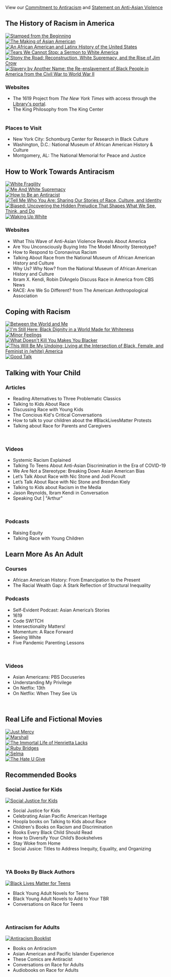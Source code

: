 View our [Commitment to Antiracism](/antiracism-commitment "Commitment to Antiracism") and [Statement on Anti-Asian Violence](/support-aapi "Statement on Anti-Asian Violence")

<div class="text-center margin-bottom-40">
<h2 class="title-v2 title-center">The History of Racism in America</h2>
</div>

<div class="row">
<div class="col-xs-6 col-md-2">
<a href="https://dar.to/3eVKUXn"><img class="img-responsive center-block" src="/uploads/departments/adults/stamped.jpg" alt="Stamped from the Beginning"></a>
<br />
</div>
<div class="col-xs-6 col-md-2">
<a href="https://dar.to/39nhtNB"><img class="img-responsive center-block" src="/uploads/departments/adults/erika_lee.jpg" alt="The Making of Asian American"></a>
<br />
</div>
<div class="col-xs-6 col-md-2">
<a href="https://dar.to/3gOAevn"><img class="img-responsive center-block" src="/uploads/departments/adults/african_latinx_history.jpg" alt="An African American and Latinx History of the United States"></a>
<br />
</div>
<div class="col-xs-6 col-md-2">
<a href="https://dar.to/3cn2O3j"><img class="img-responsive center-block" src="/uploads/departments/adults/tears.jpg" alt="Tears We Cannot Stop: a Sermon to White America"></a>
<br />
</div>
<div class="col-xs-6 col-md-2">
<a href="https://dar.to/3eE8Kq8"><img class="img-responsive center-block" src="/uploads/departments/adults/stony_the_road.jpg" alt="Stony the Road: Reconstruction, White Supremacy, and the Rise of Jim Crow"></a>
<br />
</div>
<div class="col-xs-6 col-md-2">
<a href="https://dar.to/3eMDfum"><img class="img-responsive center-block" src="/uploads/departments/adults/slavery_another_name.jpg" alt="Slavery by Another Name: the Re-enslavement of Black People in America from the Civil War to World War II"></a>
<br />
</div>
</div>

<div class="row">
<div class="col-md-6">
<h3>Websites</h3>
<ul>
<li><a href="https://dar.to/2Uc05DA" style="text-decoration:none;">The 1619 Project</a> from <em>The New York Times</em> with access through the <a href="https://dar.to/2ZIr5wF">Library's portal</a>.</li>
<li><a href="https://dar.to/2U3CogQ" style="text-decoration:none;">The King Philosophy</a> from The King Center</li>
<br />
</ul>
</div>
<div class="col-md-6">
<h3>Places to Visit</h3>
<ul>
<li>New York City: <a href="https://dar.to/3gSQKKL" style="text-decoration:none;">Schomburg Center for Research in Black Culture</a></li>
<li>Washington, D.C.: <a href="https://dar.to/307B6VV" style="text-decoration:none;">National Museum of African American History & Culture</a></li>
<li>Montgomery, AL: <a href="https://dar.to/2XR8nBW" style="text-decoration:none;">The National Memorial for Peace and Justice</a></li>
</ul>
</div>
<div class="col-md-6">
</div>
</div>



<div class="text-center margin-bottom-40"></div>

<div class="text-center margin-bottom-40">
<h2 class="title-v2 title-center">How to Work Towards Antiracism</h2>
</div>

<div class="row">
<div class="col-xs-6 col-md-2">
<a href="https://dar.to/2U9ry9d"><img class="img-responsive center-block" src="/uploads/departments/adults/white_fragility.jpg" alt="White Fragility"></a>
<br />
</div>
<div class="col-xs-6 col-md-2">
<a href="https://dar.to/2z23C08"><img class="img-responsive center-block" src="/uploads/departments/adults/saad_white_supremacy.jpg" alt="Me And White Supremacy"></a>
<br />
</div>
<div class="col-xs-6 col-md-2">
<a href="https://dar.to/307scHQ"><img class="img-responsive center-block" src="/uploads/departments/adults/antiracist_kendi.jpg" alt="How to Be an Antiracist"></a>
<br />
</div>
<div class="col-xs-6 col-md-2">
<a href="https://dar.to/2XpVsrx"><img class="img-responsive center-block" src="/uploads/departments/adults/tell_who_are.jpg" alt="Tell Me Who You Are: Sharing Our Stories of Race, Culture, and Identity"></a>
<br />
</div>
<div class="col-xs-6 col-md-2">
<a href="https://dar.to/2XZXvSh"><img class="img-responsive center-block" src="/uploads/departments/adults/biased_eberhardt.jpg" alt="Biased: Uncovering the Hidden Prejudice That Shapes What We See, Think, and Do"></a>
<br />
</div>
<div class="col-xs-6 col-md-2">
<a href="https://dar.to/2UaIIDb"><img class="img-responsive center-block" src="/uploads/departments/adults/waking_up_white.jpg" alt="Waking Up White"></a>
<br />
</div>
</div>

### Websites

<ul>
<li><a href="https://dar.to/2NHb7AX" style="text-decoration:none;">What This Wave of Anti-Asian Violence Reveals About America</a></li>
<li><a href="https://dar.to/3lGG6d2" style="text-decoration:none;">Are You Unconsciously Buying Into The Model Minority Stereotype?</a></li>
<li><a href="https://dar.to/2PeyphS" style="text-decoration:none;">How to Respond to Coronavirus Racism</a></li>
<li><a href="https://dar.to/3gSPcjY" style="text-decoration:none;">Talking About Race</a> from the National Museum of African American History and Culture </li>
<li><a href="https://dar.to/3dtItdY" style="text-decoration:none;">Why Us? Why Now?</a> from the National Museum of African American History and Culture </li>
<li><a href="https://dar.to/31PqZG9" style="text-decoration:none;">Ibram X. Kendi, Robin DiAngelo Discuss Race in America</a> from CBS News</li>
<li><a href="https://dar.to/31SpVRH" style="text-decoration:none;">RACE: Are We So Different?</a> from The American Anthropological Association</li>
</ul>


<div class="text-center margin-bottom-40"></div>

<div class="text-center margin-bottom-40">
<h2 class="title-v2 title-center">Coping with Racism</h2>
</div>

<div class="row">
<div class="col-xs-6 col-md-2">
<a href="https://dar.to/2A10d20"><img class="img-responsive center-block" src="/uploads/departments/adults/between_world_me.jpeg" alt="Between the World and Me"></a>
<br />
</div>
<div class="col-xs-6 col-md-2">
<a href="https://dar.to/2XqT4kn"><img class="img-responsive center-block" src="/uploads/departments/adults/still_here.jpg" alt="I'm Still Here: Black Dignity in a World Made for Whiteness"></a>
<br />
</div>
<div class="col-xs-6 col-md-2">
<a href="https://dar.to/36VSzSC"><img class="img-responsive center-block" src="/uploads/departments/adults/minor_feelings.jpeg" alt="Minor Feelings"></a>
<br />
</div>
<div class="col-xs-6 col-md-2">
<a href="https://dar.to/2XTaSDZ"><img class="img-responsive center-block" src="/uploads/departments/adults/blacker.jpg" alt="What Doesn't Kill You Makes You Blacker"></a>
<br />
</div>
<div class="col-xs-6 col-md-2">
<a href="https://dar.to/3gWbSzS"><img class="img-responsive center-block" src="/uploads/departments/adults/my_undoing.jpg" alt="This Will Be My Undoing: Living at the Intersection of Black, Female, and Feminist in (white) America"></a>
<br />
</div>
<div class="col-xs-6 col-md-2">
<a href="https://dar.to/2AufNDc"><img class="img-responsive center-block" src="/uploads/departments/adults/good_talk.jpg" alt="Good Talk"></a>
<br />
</div>
</div>

<div class="text-center margin-bottom-40"></div>

<div class="text-center margin-bottom-40">
<h2 class="title-v2 title-center">Talking with Your Child</h2>
</div>

<div class="row">
<div class="col-md-4">

<h3>Articles</h3>
<ul>
<li><a href="https://dar.to/2UbgfNI" style="text-decoration:none;">Reading Alternatives to Three Problematic Classics</a></li>
<li><a href="https://dar.to/3gXBUmq" style="text-decoration:none;">Talking to Kids About Race</a></li>
<li><a href="https://dar.to/2Y40sRZ" style="text-decoration:none;">Discussing Race with Young Kids</a></li>
<li><a href="https://dar.to/2U0Extt" style="text-decoration:none;">The Concious Kid's Critical Conversations</a></li>
<li><a href="https://dar.to/3eJWCUJ" style="text-decoration:none;">How to talk to your children about the #BlackLivesMatter Protests</a></li>
<li><a href="https://dar.to/2XtWAux" style="text-decoration:none;">Talking about Race for Parents and Caregivers</a></li>
</ul>
<br />
</div>


<div class="col-md-4">

<h3>Videos</h3>
<ul>
<li><a href="https://dar.to/3eRiXQo" style="text-decoration:none;">Systemic Racism Explained</a></li>
<li><a href="https://dar.to/2Pl25d5" style="text-decoration:none;">Talking To Teens About Anti-Asian Discrimination in the Era of COVID-19</a></li>
<li><a href="https://dar.to/313Iv7W" style="text-decoration:none;">We Are Not a Stereotype: Breaking Down Asian American Bias</a> </li>
<li><a href="https://dar.to/3082aEl" style="text-decoration:none;">Let’s Talk About Race with Nic Stone and Jodi Picoult</a></li>
<li><a href="https://dar.to/3gPP190" style="text-decoration:none;">Let’s Talk About Race with Nic Stone and Brendan Kiely</a></li>
<li><a href="https://dar.to/2AxBEto" style="text-decoration:none;">Talking to Kids about Racism in the Media</a></li>
<li><a href="https://dar.to/2XXXPRy" style="text-decoration:none;">Jason Reynolds, Ibram Kendi in Conversation</a></li>
<li><a href="https://dar.to/3eQL569" style="text-decoration:none;">Speaking Out | "Arthur"</a></li>
</ul>
<br />
</div>

<div class="col-md-4">

<h3>Podcasts</h3>
<ul>
<li><a href="https://dar.to/2XrlxXm" style="text-decoration:none;">Raising Equity</a></li>
<li><a href="https://dar.to/2Mo0GOm" style="text-decoration:none;">Talking Race with Young Children</a></li>
</ul>
</div>
</div>


<div class="text-center margin-bottom-40"></div>

<div class="text-center margin-bottom-40">
<h2 class="title-v2 title-center">Learn More As An Adult</h2>
</div>

<div class="row">
<div class="col-md-4">

<h3>Courses</h3>
<ul>
<li><a href="https://dar.to/375pcx9" style="text-decoration:none;">African American History: From Emancipation to the Present</a></li>
<li><a href="https://dar.to/3dxrwzq" style="text-decoration:none;">The Racial Wealth Gap: A Stark Reflection of Structural Inequality</a></li>
</ul>
</div>
<div class="col-md-4">

<h3>Podcasts</h3>
<ul>
<li><a href="https://dar.to/2NJ56ni" style="text-decoration:none;">Self-Evident Podcast: Asian America’s Stories</a></li>
<li><a href="https://dar.to/3dB3ELj" style="text-decoration:none;">1619</a></li>
<li><a href="https://dar.to/377Ck4X" style="text-decoration:none;">Code SW!TCH</a></li>
<li><a href="https://dar.to/3cy3J0Y" style="text-decoration:none;">Intersectionality Matters!</a></li>
<li><a href="https://dar.to/3dzJ4uU" style="text-decoration:none;">Momentum: A Race Forward</a></li>
<li><a href="https://dar.to/3dyAhth" style="text-decoration:none;">Seeing White</a></li>
<li><a href="https://dar.to/2MueCGD" style="text-decoration:none;">Five Pandemic Parenting Lessons</a></li>
</ul>
<br />
</div>


<div class="col-md-4">

<h3>Videos</h3>
<ul>
<li><a href="https://dar.to/317KKHq" style="text-decoration:none;">Asian Americans: PBS Docuseries</a></li>
<li><a href="https://dar.to/2XylFVa" style="text-decoration:none;">Understanding My Privilege</a></li>
<li>On Netflix: <a href="https://dar.to/2XCfEXD" style="text-decoration:none;">13th</a></li>
<li>On Netflix: <a href="https://dar.to/2Mu17qj" style="text-decoration:none;">When They See Us</a></li>
</ul>
<br />
</div>
</div>


<div class="text-center margin-bottom-40"></div>

<div class="text-center margin-bottom-40">
<h2 class="title-v2 title-center">Real Life and Fictional Movies</h2>
</div>

<div class="row">
<div class="col-xs-6 col-md-2">
<a href="https://dar.to/3h4hjvM"><img class="img-responsive center-block" src="/uploads/departments/adults/just_mercy.png" alt="Just Mercy"></a>
<br />
</div>
<div class="col-xs-6 col-md-2">
<a href="https://dar.to/2ClsH7H"><img class="img-responsive center-block" src="/uploads/departments/adults/marshall.jpg" alt="Marshall"></a>
<br />
</div>
<div class="col-xs-6 col-md-2">
<a href="https://dar.to/2B9zOQc"><img class="img-responsive center-block" src="/uploads/departments/adults/immortal_life.png" alt="The Immortal Life of Henrietta Lacks"></a>
<br />
</div>
<div class="col-xs-6 col-md-2">
<a href="https://dar.to/3jcM6Iv"><img class="img-responsive center-block" src="/uploads/departments/adults/ruby_bridges.png" alt="Ruby Bridges"></a>
<br />
</div>
<div class="col-xs-6 col-md-2">
<a href="https://dar.to/3h7v8tg"><img class="img-responsive center-block" src="/uploads/departments/adults/selma.png" alt="Selma"></a>
<br />
</div>
<div class="col-xs-6 col-md-2">
<a href="https://dar.to/30kD4R4"><img class="img-responsive center-block" src="/uploads/departments/adults/hate_u_give.png" alt="The Hate U Give"></a>
<br />
</div>
</div>

<div class="text-center margin-bottom-40"></div>

<div class="text-center margin-bottom-40">
<h2 class="title-v2 title-center">Recommended Books</h2>
</div>

<div class="row">
<div class="col-md-4">
<h3><a href="https://dar.to/2U12Dof" style="text-decoration:none;">Social Justice for Kids</a></h3>
<a href="https://dar.to/2U12Dof"><img class="img-responsive center-block" src="/uploads/departments/adults/antiracism_booklist_kids.jpg" alt="Social Justice for Kids"></a>
<br />
<ul>
<li><a href="https://dar.to/2U12Dof" style="text-decoration:none;">Social Justice for Kids</a></li>
<li><a href="https://dar.to/2WpJ1KF" style="text-decoration:none;">Celebrating Asian Pacific American Heritage</a></li>
<li><a href="https://dar.to/30PGj58" style="text-decoration:none;">Hoopla books on Talking to Kids about Race</a></li>
<li><a href="https://dar.to/3eQsUgR" style="text-decoration:none;">Children's Books on Racism and Discrimination</a></li>
<li><a href="https://dar.to/3eNfdPN" style="text-decoration:none;">Books Every Black Child Should Read</a></li>
<li><a href="https://dar.to/2U7EEDW" style="text-decoration:none;">How to Diversify Your Child’s Bookshelves</a></li>
<li><a href="https://dar.to/2U9qxxS" style="text-decoration:none;">Stay Woke from Home</a></li>
<li><a href="https://dar.to/30abcku" style="text-decoration:none;">Social Jusice: Titles to Address Inequity, Equality, and Organizing</a></li>
</ul>
<br />
</div>
<div class="col-md-4">
<h3><a href="https://dar.to/300rGeF" style="text-decoration:none;">YA Books By Black Authors</a></h3>
<a href="https://dar.to/300rGeF"><img class="img-responsive center-block" src="/uploads/departments/adults/antiracism_booklist_teens.jpg" alt="Black Lives Matter for Teens"></a>
<br />
<ul>
<li><a href="https://dar.to/300rGeF" style="text-decoration:none;">Black Young Adult Novels for Teens</a></li>
<li><a href="https://dar.to/3gPRQXE" style="text-decoration:none;">Black Young Adult Novels to Add to Your TBR</a></li>
<li><a href="https://dar.to/2U9YLRY" style="text-decoration:none;">Conversations on Race for Teens</a></li>
</ul>
<br />

</div>
<div class="col-md-4">
<h3><a href="https://dar.to/300k38b" style="text-decoration:none;">Antiracism for Adults</a></h3>
<a href="https://dar.to/300k38b"><img class="img-responsive center-block" src="/uploads/departments/adults/antiracism_booklist_adults.jpg" alt="Antiracism Booklist"></a>
<br />
<ul>
<li><a href="https://dar.to/300k38b" style="text-decoration:none;">Books on Antiracism</a></li>
<li><a href="https://dar.to/3lGkwoT" style="text-decoration:none;">Asian American and Pacific Islander Experience</a></li>
<li><a href="https://dar.to/2AuVR3D" style="text-decoration:none;">These Comics are Antiracist</a></li>
<li><a href="https://dar.to/2U4MiyP" style="text-decoration:none;">Conversations on Race for Adults</a></li>
<li><a href="https://dar.to/2UVFwfe" style="text-decoration:none;">Audiobooks on Race for Adults</a></li>

</ul>
</div>

</div>